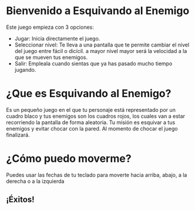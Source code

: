 # Bienvenido a Esquivando al Enemigo

Este juego empieza con 3 opciones: 
- Jugar: Inicia directamente el juego.
-  Seleccionar nivel: Te lleva a una pantalla que te permite cambiar el nivel del juego entre fácil o dicícil. a mayor nivel mayor será la velocidad a la que se mueven tus enemigos.
- Salir: Empleala cuando sientas que ya has pasado mucho tiempo jugando.


# ¿Que es Esquivando al Enemigo?

Es un pequeño juego en el que tu personaje está representado por un cuadro blaco y tus enemigos son los cuadros rojos, los cuales van a estar recorriendo la pantalla de forma aleatoria. Tu misión es esquivar a tus enemigos y evitar chocar con la pared. Al momento de chocar el juego finalizará.

# ¿Cómo puedo moverme?
Puedes usar las fechas de tu teclado para moverte hacia arriba, abajo, a la derecha o a la izquierda

## ¡Éxitos!
